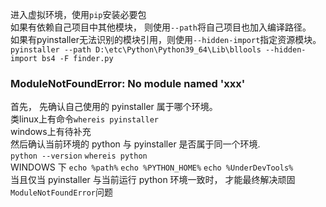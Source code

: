 进入虚拟环境，使用```pip```安装必要包  
如果有依赖自己项目中其他模块， 则使用```--path```将自己项目也加入编译路径。  
如果有pyinstaller无法识别的模块引用，则使用```--hidden-import```指定资源模块。  
```pyinstaller --path D:\etc\Python\Python39_64\Lib\bllools --hidden-import bs4 -F finder.py```  
### ModuleNotFoundError: No module named 'xxx'  
首先， 先确认自己使用的 pyinstaller 属于哪个环境。   
类linux上有命令```whereis pyinstaller```  
windows上有待补充  
然后确认当前环境的 python 与 pyinstaller 是否属于同一个环境.  
```python --version``` ```whereis python```  
WINDOWS 下 ```echo %path%``` ```echo %PYTHON_HOME%``` ```echo %UnderDevTools%```    
当且仅当 pyinstaller 与当前运行 python 环境一致时， 才能最终解决顽固```ModuleNotFoundError```问题
